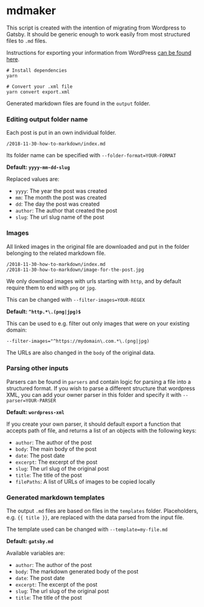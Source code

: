 # mdmaker

This script is created with the intention of migrating from Wordpress
to Gatsby. It should be generic enough to work easily from most 
structured files to `.md` files.
 
Instructions for exporting your information from WordPress [can be found here](http://en.support.wordpress.com/export/).

```
# Install dependencies
yarn

# Convert your .xml file
yarn convert export.xml
```

Generated markdown files are found in the `output` folder.

### Editing output folder name
Each post is put in an own individual folder.
```
/2018-11-30-how-to-markdown/index.md
``` 
Its folder name can be specified with `--folder-format=YOUR-FORMAT`

**Default: `yyyy-mm-dd-slug`** 

Replaced values are:

- `yyyy`: The year the post was created 
- `mm`: The month the post was created 
- `dd`: The day the post was created 
- `author`: The author that created the post 
- `slug`: The url slug name of the post 

### Images
All linked images in the original file are downloaded and put in the 
folder belonging to the related markdown file.

```
/2018-11-30-how-to-markdown/index.md
/2018-11-30-how-to-markdown/image-for-the-post.jpg
```

We only download images with urls starting with `http`, and by default
require them to end with `png` or `jpg`. 

This can be changed with `--filter-images=YOUR-REGEX`

**Default: `^http.*\.(png|jpg)$`**

This can be used to e.g. filter out only images that were on your 
existing domain:

```
--filter-images="^https://mydomain\.com.*\.(png|jpg)
```

The URLs are also changed in the `body` of the original data.

### Parsing other inputs

Parsers can be found in `parsers` and contain logic for parsing 
a file into a structured format. If you wish to parse a different 
structure that wordpress XML, you can add your owner parser in this folder
and specify it with `--parser=YOUR-PARSER`

**Default: `wordpress-xml`**

If you create your own parser, it should default export a function that accepts
path of file, and returns a list of an objects with the following keys:

- `author`: The author of the post
- `body`: The main body of the post
- `date`: The post date
- `excerpt`: The excerpt of the post
- `slug`: The url slug of the original post
- `title`: The title of the post
- `filePaths`: A list of URLs of images to be copied locally

### Generated markdown templates

The output `.md` files are based on files in the `templates` folder.
Placeholders, e.g. `{{ title }}`, are replaced with the data parsed
from the input file. 

The template used can be changed with `--template=my-file.md`

**Default: `gatsby.md`** 

Available variables are:
- `author`: The author of the post
- `body`: The markdown generated body of the post
- `date`: The post date
- `excerpt`: The excerpt of the post
- `slug`: The url slug of the original post
- `title`: The title of the post
